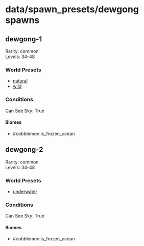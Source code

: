 # data/spawn_presets/dewgong spawns  
  
## dewgong-1  
Rarity: common  
Levels: 34-48  
  
### World Presets  
* [natural](data/spawn_data/natural.md)  
* [wild](data/spawn_data/wild.md)  
  
### Conditions  
Can See Sky: True  
  
#### Biomes  
  * #cobblemon:is_frozen_ocean
  
  
## dewgong-2  
Rarity: common  
Levels: 34-48  
  
### World Presets  
* [underwater](data/spawn_data/underwater.md)  
  
### Conditions  
Can See Sky: True  
  
#### Biomes  
  * #cobblemon:is_frozen_ocean
  
